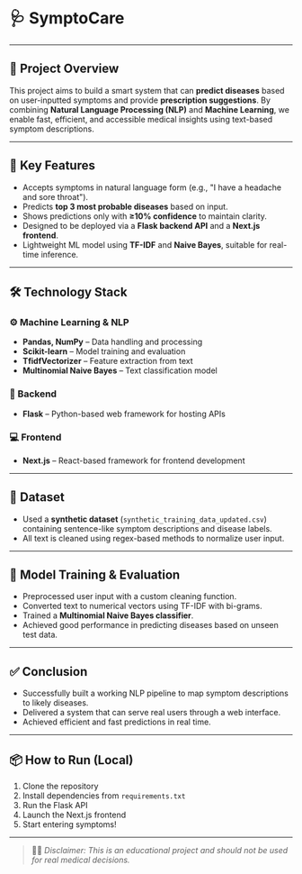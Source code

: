 # 🩺 SymptoCare

---

## 📌 Project Overview

This project aims to build a smart system that can **predict diseases** based on user-inputted symptoms and provide **prescription suggestions**. By combining **Natural Language Processing (NLP)** and **Machine Learning**, we enable fast, efficient, and accessible medical insights using text-based symptom descriptions.

---

## 🎯 Key Features

- Accepts symptoms in natural language form (e.g., "I have a headache and sore throat").
- Predicts **top 3 most probable diseases** based on input.
- Shows predictions only with **≥10% confidence** to maintain clarity.
- Designed to be deployed via a **Flask backend API** and a **Next.js frontend**.
- Lightweight ML model using **TF-IDF** and **Naive Bayes**, suitable for real-time inference.

---

## 🛠 Technology Stack

### ⚙️ Machine Learning & NLP
- **Pandas, NumPy** – Data handling and processing
- **Scikit-learn** – Model training and evaluation
- **TfidfVectorizer** – Feature extraction from text
- **Multinomial Naive Bayes** – Text classification model

### 🧠 Backend
- **Flask** – Python-based web framework for hosting APIs

### 💻 Frontend
- **Next.js** – React-based framework for frontend development

---

## 📁 Dataset

- Used a **synthetic dataset** (`synthetic_training_data_updated.csv`) containing sentence-like symptom descriptions and disease labels.
- All text is cleaned using regex-based methods to normalize user input.

---

## 🧪 Model Training & Evaluation

- Preprocessed user input with a custom cleaning function.
- Converted text to numerical vectors using TF-IDF with bi-grams.
- Trained a **Multinomial Naive Bayes classifier**.
- Achieved good performance in predicting diseases based on unseen test data.
---


## ✅ Conclusion

- Successfully built a working NLP pipeline to map symptom descriptions to likely diseases.
- Delivered a system that can serve real users through a web interface.
- Achieved efficient and fast predictions in real time.

---


## 📦 How to Run (Local)

1. Clone the repository
2. Install dependencies from `requirements.txt`
3. Run the Flask API
4. Launch the Next.js frontend
5. Start entering symptoms!

---

> 👩‍⚕️ *Disclaimer: This is an educational project and should not be used for real medical decisions.*

